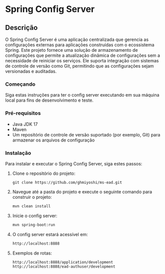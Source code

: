 # Spring Config Server

## Descrição
O Spring Config Server é uma aplicação centralizada que gerencia as configurações externas para aplicações construídas com o ecossistema Spring. Este projeto fornece uma solução de armazenamento de configurações que permite a atualização dinâmica de configurações sem a necessidade de reiniciar os serviços. Ele suporta integração com sistemas de controle de versão como Git, permitindo que as configurações sejam versionadas e auditadas.

### Começando
Siga estas instruções para ter o config server executando em sua máquina local para fins de 
desenvolvimento e teste.

### Pré-requisitos

- Java JDK 17
- Maven
- Um repositório de controle de versão suportado (por exemplo, Git) para armazenar os arquivos de configuração

### Instalação

Para instalar e executar o Spring Config Server, siga estes passos:

1. Clone o repositório do projeto:
   ```shell
   git clone https://github.com/ghmiyoshi/ms-ead.git
   ```
   
2. Navegue até a pasta do projeto e execute o seguinte comando para construir o projeto:
    ```bash
    mvn clean install
    ```

3. Inicie o config server:
    ```bash
    mvn spring-boot:run
    ```

4. O config server estará acessível em:
    ```bash
    http://localhost:8888
    ```
5. Exemplos de rotas:
    ```bash
    http://localhost:8888/application/development
    http://localhost:8888/ead-authuser/development
    ```